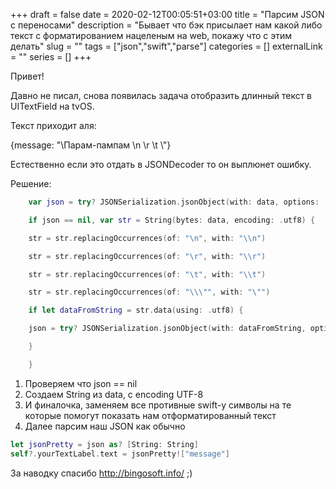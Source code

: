+++ 
draft = false
date = 2020-02-12T00:05:51+03:00
title = "Парсим JSON с переносами"
description = "Бывает что бэк присылает нам какой либо текст с форматированием нацеленым на web, покажу что с этим делать"
slug = "" 
tags = ["json","swift","parse"]
categories = []
externalLink = ""
series = []
+++

Привет!

Давно не писал, снова появилась задача отобразить длинный текст в UITextField на tvOS.

Текст приходит аля:

{message: "\Парам-пампам \n \r \t \\\"}

Естественно если это отдать в JSONDecoder то он выплюнет ошибку.

Решение:
```swift
    var json = try? JSONSerialization.jsonObject(with: data, options: [])

    if json == nil, var str = String(bytes: data, encoding: .utf8) {

    str = str.replacingOccurrences(of: "\n", with: "\\n")

    str = str.replacingOccurrences(of: "\r", with: "\\r")

    str = str.replacingOccurrences(of: "\t", with: "\\t")

    str = str.replacingOccurrences(of: "\\\"", with: "\"")

    if let dataFromString = str.data(using: .utf8) {

    json = try? JSONSerialization.jsonObject(with: dataFromString, options: [])

    }

    }
```

1. Проверяем что json == nil
2. Создаем String из data, с encoding UTF-8
3. И финалочка, заменяем все противные swift-у символы на те которые помогут показать нам отформатированный текст
4. Далее парсим наш JSON как обычно

```swift
let jsonPretty = json as? [String: String]
self?.yourTextLabel.text = jsonPretty!["message"]
```

За наводку спасибо http://bingosoft.info/ ;)

